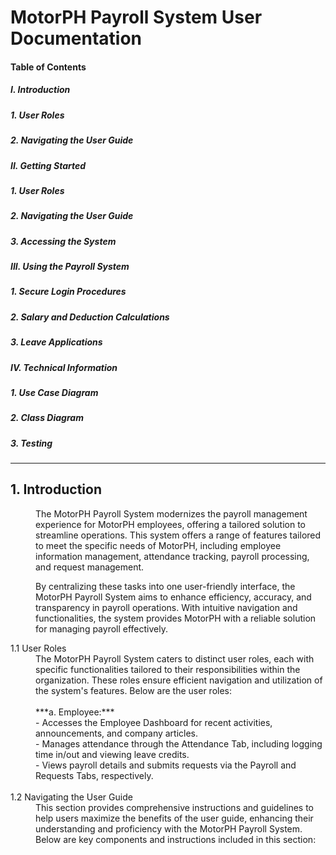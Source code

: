 
# MotorPH Payroll System User Documentation 

#### Table of Contents

##### I. Introduction 
##### 1. User Roles
##### 2. Navigating the User Guide

##### II. Getting Started 
##### 1. User Roles
##### 2. Navigating the User Guide
##### 3. Accessing the System 

##### III. Using the Payroll System
##### 1. Secure Login Procedures
##### 2. Salary and Deduction Calculations
##### 3. Leave Applications

##### IV. Technical Information
##### 1. Use Case Diagram
##### 2. Class Diagram
##### 3. Testing
---

## 1. Introduction

<dd> The MotorPH Payroll System modernizes the payroll management experience for MotorPH employees, offering a tailored solution to streamline operations. This system offers a range of features tailored to meet the specific needs of MotorPH, including employee information management, attendance tracking, payroll processing, and request management. 
  
  By centralizing these tasks into one user-friendly interface, the MotorPH Payroll System aims to enhance efficiency, accuracy, and transparency in payroll operations. With intuitive navigation and functionalities, the system provides MotorPH with a reliable solution for managing payroll effectively.</dd>

  <dt>1.1 User Roles</dt>
  
  <dd>The MotorPH Payroll System caters to distinct user roles, each with specific functionalities tailored to their responsibilities within the organization. These roles ensure efficient navigation and utilization of the system's features. Below are the user roles:</dd><br/>
      <dd>***a. Employee:***<br/>
      - Accesses the Employee Dashboard for recent activities, announcements, and company articles. <br/>
      - Manages attendance through the Attendance Tab, including logging time in/out and viewing leave credits.<br/>
      - Views payroll details and submits requests via the Payroll and Requests Tabs, respectively.</dd><br/>
      
  <dt>1.2 Navigating the User Guide</dt>
  
  <dd>This section provides comprehensive instructions and guidelines to help users maximize the benefits of the user guide, enhancing their understanding and proficiency with the MotorPH Payroll System. Below are key components and instructions included in this section:
</dd>
</dl>




